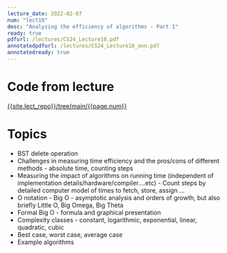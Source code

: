```yaml
---
lecture_date: 2022-02-07
num: "lect10"
desc: "Analyzing the efficiency of algorithms - Part 1"
ready: true
pdfurl: /lectures/CS24_Lecture10.pdf
annotatedpdfurl: /lectures/CS24_Lecture10_ann.pdf
annotatedready: true	
---
```

# Code from lecture
[{{site.lect_repo}}/tree/main/{{page.num}}]({{site.lect_repo}}/tree/main/{{page.num}})

# Topics

* BST delete operation
* Challenges in measuring time efficiency and the pros/cons of different methods - absolute time, counting steps 
* Measuring the impact of algorithms on running time (independent of implementation details/hardware/compiler....etc) - Count steps by detailed computer model of times to fetch, store, assign … 
* O notation - Big O - asymptotic analysis and orders of growth, but also briefly Little O, Big Omega, Big Theta
* Formal Big O - formula and graphical presentation
* Complexity classes - constant, logarithmic, exponential, linear, quadratic, cubic
* Best case, worst case, average case
* Example algorithms